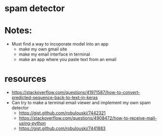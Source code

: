 # spam detector
# Notes:
- Must find a way to incoporate model into an app
  - make my own gmail site
  - make my email interface in terminal
  - make an app where you paste text from an email
# resources
- https://stackoverflow.com/questions/41971587/how-to-convert-predicted-sequence-back-to-text-in-keras
- Can try to make a terminal email viewer and implement my own spam detector
  - https://gist.github.com/robulouski/7442321
  - https://stackoverflow.com/questions/4908472/how-to-receive-mail-using-python
  - https://gist.github.com/robulouski/7441883
